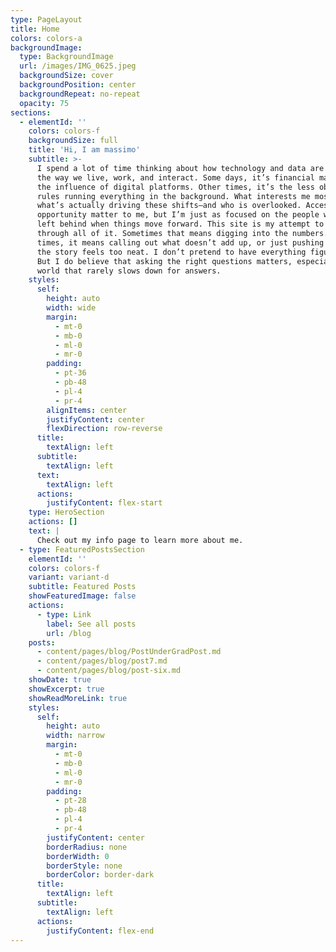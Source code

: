 ```yaml
---
type: PageLayout
title: Home
colors: colors-a
backgroundImage:
  type: BackgroundImage
  url: /images/IMG_0625.jpeg
  backgroundSize: cover
  backgroundPosition: center
  backgroundRepeat: no-repeat
  opacity: 75
sections:
  - elementId: ''
    colors: colors-f
    backgroundSize: full
    title: 'Hi, I am massimo'
    subtitle: >-
      I spend a lot of time thinking about how technology and data are changing
      the way we live, work, and interact. Some days, it’s financial markets or
      the influence of digital platforms. Other times, it’s the less obvious
      rules running everything in the background. What interests me most is
      what’s actually driving these shifts—and who is overlooked. Access and
      opportunity matter to me, but I’m just as focused on the people who get
      left behind when things move forward. This site is my attempt to sort
      through all of it. Sometimes that means digging into the numbers. Other
      times, it means calling out what doesn’t add up, or just pushing back when
      the story feels too neat. I don’t pretend to have everything figured out.
      But I do believe that asking the right questions matters, especially in a
      world that rarely slows down for answers.
    styles:
      self:
        height: auto
        width: wide
        margin:
          - mt-0
          - mb-0
          - ml-0
          - mr-0
        padding:
          - pt-36
          - pb-48
          - pl-4
          - pr-4
        alignItems: center
        justifyContent: center
        flexDirection: row-reverse
      title:
        textAlign: left
      subtitle:
        textAlign: left
      text:
        textAlign: left
      actions:
        justifyContent: flex-start
    type: HeroSection
    actions: []
    text: |
      Check out my info page to learn more about me.
  - type: FeaturedPostsSection
    elementId: ''
    colors: colors-f
    variant: variant-d
    subtitle: Featured Posts
    showFeaturedImage: false
    actions:
      - type: Link
        label: See all posts
        url: /blog
    posts:
      - content/pages/blog/PostUnderGradPost.md
      - content/pages/blog/post7.md
      - content/pages/blog/post-six.md
    showDate: true
    showExcerpt: true
    showReadMoreLink: true
    styles:
      self:
        height: auto
        width: narrow
        margin:
          - mt-0
          - mb-0
          - ml-0
          - mr-0
        padding:
          - pt-28
          - pb-48
          - pl-4
          - pr-4
        justifyContent: center
        borderRadius: none
        borderWidth: 0
        borderStyle: none
        borderColor: border-dark
      title:
        textAlign: left
      subtitle:
        textAlign: left
      actions:
        justifyContent: flex-end
---
```


